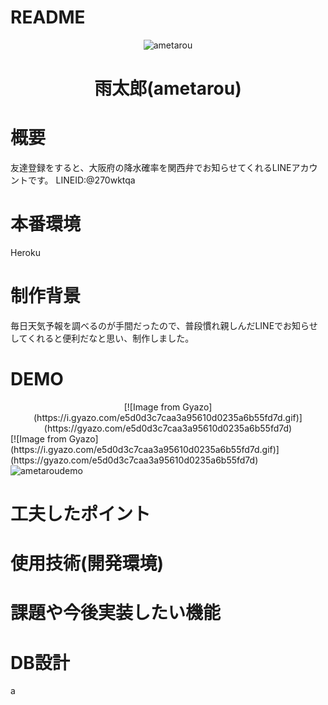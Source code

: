 # README
<div align="center">
<img src="https://github.com/h-takuya21/images/blob/master/ametarou.png" alt="ametarou" title="ametarou">
</div>
<h1 align="center">雨太郎(ametarou)</h1>

# 概要
友達登録をすると、大阪府の降水確率を関西弁でお知らせてくれるLINEアカウントです。
LINEID:@270wktqa

# 本番環境
Heroku

# 制作背景
毎日天気予報を調べるのが手間だったので、普段慣れ親しんだLINEでお知らせしてくれると便利だなと思い、制作しました。

# DEMO
<div align="center">
[![Image from Gyazo](https://i.gyazo.com/e5d0d3c7caa3a95610d0235a6b55fd7d.gif)](https://gyazo.com/e5d0d3c7caa3a95610d0235a6b55fd7d)
</div>
[![Image from Gyazo](https://i.gyazo.com/e5d0d3c7caa3a95610d0235a6b55fd7d.gif)](https://gyazo.com/e5d0d3c7caa3a95610d0235a6b55fd7d)


<img src="https://i.gyazo.com/e5d0d3c7caa3a95610d0235a6b55fd7d.gif" alt="ametaroudemo" title="ametaroudemo">

# 工夫したポイント

# 使用技術(開発環境)

# 課題や今後実装したい機能

# DB設計
a
